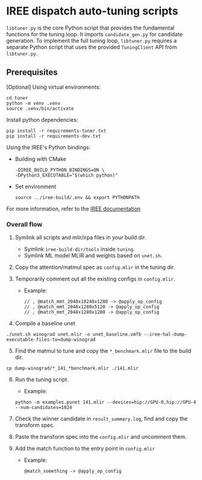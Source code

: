 # IREE dispatch auto-tuning scripts
`libtuner.py` is the core Python script that provides the fundamental functions for the tuning loop. It imports `candidate_gen.py` for candidate generation. To implement the full tuning loop, `libtuner.py` requires a separate Python script that uses the provided `TuningClient` API from `libtuner.py`.

## Prerequisites
[Optional] Using virtual environments:
```shell
cd tuner
python -m venv .venv
source .venv/bin/activate
```
Install python dependencies:
```shell
pip install -r requirements-tuner.txt
pip install -r requirements-dev.txt
```
Using the IREE's Python bindings:
   - Building with CMake
     ```shell
     -DIREE_BUILD_PYTHON_BINDINGS=ON \
     -DPython3_EXECUTABLE="$(which python)"
     ```
   - Set environment
      ```shell
      source ../iree-build/.env && export PYTHONPATH
      ```
For more information, refer to the [IREE documentation](https://iree.dev/building-from-source/getting-started/#python-bindings)

### Overall flow

1. Symlink all scripts and mlir/irpa files in your build dir.
   - Symlink `iree-build-dir/tools` inside `tuning`.
   - Symlink ML model MLIR and weights based on `unet.sh`.

2. Copy the attention/matmul spec as `config.mlir` in the tuning dir.

3. Temporarily comment out all the existing configs in `config.mlir`.
   - Example:
     ```mlir
     // , @match_mmt_2048x10240x1280 -> @apply_op_config
     // , @match_mmt_2048x1280x5120 -> @apply_op_config
     // , @match_mmt_2048x1280x1280 -> @apply_op_config
     ```

4. Compile a baseline unet
```shell
./unet.sh winograd unet.mlir -o unet_baseline.vmfb --iree-hal-dump-executable-files-to=dump-winograd
```

5. Find the matmul to tune and copy the `*_benchmark.mlir` file to the build dir.
```shell
cp dump-winograd/*_141_*benchmark.mlir ./141.mlir
```

6. Run the tuning script.
   - Example:
    ```shell
    python -m examples.punet 141.mlir --devices=hip://GPU-0,hip://GPU-4 --num-candidates=1024
    ```

7. Check the winner candidate in `result_summary.log`, find and copy the transform spec.

8. Paste the transform spec into the `config.mlir` and uncomment them.

9. Add the match function to the entry point in `config.mlir`
   - Example:
     ```mlir
     @match_something -> @apply_op_config
     ```
